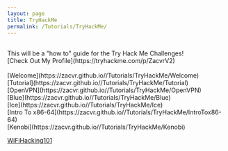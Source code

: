 ```yaml
---
layout: page
title: TryHackMe
permalink: /Tutorials/TryHackMe/
---
```

<br/>
This will be a "how to" guide for the Try Hack Me Challenges!
<br/>
[Check Out My Profile](https://tryhackme.com/p/ZacvrV2)
<br/><br/>
[Welcome](https://zacvr.github.io//Tutorials/TryHackMe/Welcome)
<br/>
[Tutorial](https://zacvr.github.io//Tutorials/TryHackMe/Tutorial)
<br/>
[OpenVPN](https://zacvr.github.io//Tutorials/TryHackMe/OpenVPN)
<br/>
[Blue](https://zacvr.github.io//Tutorials/TryHackMe/Blue)
<br/>
[Ice](https://zacvr.github.io//Tutorials/TryHackMe/Ice)
<br/>
[Intro To x86-64](https://zacvr.github.io//Tutorials/TryHackMe/IntroTox86-64)
<br/>
[Kenobi](https://zacvr.github.io//Tutorials/TryHackMe/Kenobi)

[WiFiHacking101](https://zacvr.github.io//Tutorials/TryHackMe/WiFiHacking101)
